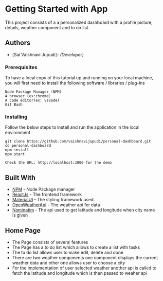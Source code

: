 # Getting Started with App

This project consists of a a personalized dashboard with a profile picture, details, weather component and to do list.

## Authors

- [Sai Vaishnavi Jupudi]- _(Developer)_

### Prerequisites

To have a local copy of this tutorial up and running on your local machine, you will first need to install the following software / libraries / plug-ins
​
```
Node Package Manager (NPM)
A browser (ex:chrome)
A code editor(ex: vscode)
Git Bash
```

### Installing

Follow the below steps to install and run the application in the local environment

```
git clone https://github.com/vaishnavijupudi/personal-dashboard.git
cd personal-dashboard
npm install
npm start
```

```
Check the URL: http://localhost:3000 for the demo
```

## Built With

- [NPM](https://docs.npmjs.com/downloading-and-installing-node-js-and-npm) - Node Package manager
- [ReactJs](https://reactjs.org/docs/create-a-new-react-app.html) - The frontend framework
- [MaterialUI](https://mui.com/material-ui/) - The styling framework used.
- [OpenWeatherApi](https://openweathermap.org/api) - The weather api for data
- [Nominatim](https://nominatim.org/) - The api used to get latitude and longitude when city name is given

## Home Page
- The Page consists of several features
- The Page has a to do list which allows to create a list with tasks
- The to do list allows user to make edit, delete and done
- There are two weather components one component displays the current weather data and other one allows user to choose a city 
- For the implementation of user selected weather another api is called to fetch the latitude and longitude which is then passed to weaher api
